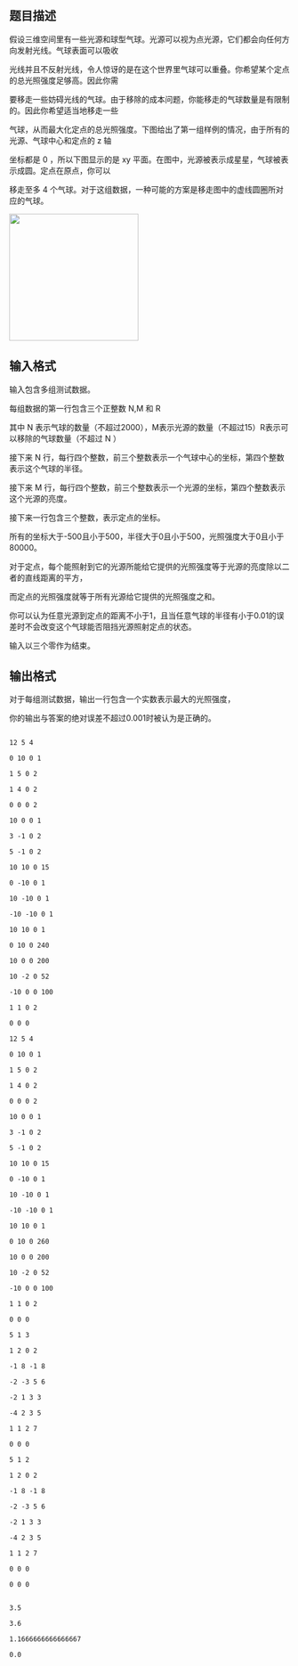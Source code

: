## 题目描述

<div>
 假设三维空间里有一些光源和球型气球。光源可以视为点光源，它们都会向任何方向发射光线。气球表面可以吸收
</div>
<div>
 光线并且不反射光线，令人惊讶的是在这个世界里气球可以重叠。你希望某个定点的总光照强度足够高。因此你需
</div>
<div>
 要移走一些妨碍光线的气球。由于移除的成本问题，你能移走的气球数量是有限制的。因此你希望适当地移走一些
</div>
<div>
 气球，从而最大化定点的总光照强度。下图给出了第一组样例的情况，由于所有的光源、气球中心和定点的 z 轴
</div>
<div>
 坐标都是 0 ，所以下图显示的是 xy 平面。在图中，光源被表示成星星，气球被表示成圆。定点在原点，你可以
</div>
<div>
 移走至多 4 个气球。对于这组数据，一种可能的方案是移走图中的虚线圆圈所对应的气球。
</div>
<div>
 <img src="https://s2.loli.net/2023/08/15/UhnOv1IT6gMR3QZ.png" width="232" height="228" alt="">
</div>
<p></p>

## 输入格式

<div>
 输入包含多组测试数据。
</div>
<div>
 每组数据的第一行包含三个正整数 N,M 和 R 
</div>
<div>
 其中 N 表示气球的数量（不超过2000），M表示光源的数量（不超过15）R表示可以移除的气球数量（不超过 N ）
</div>
<div>
 接下来 N 行，每行四个整数，前三个整数表示一个气球中心的坐标，第四个整数表示这个气球的半径。
</div>
<div>
 接下来 M 行，每行四个整数，前三个整数表示一个光源的坐标，第四个整数表示这个光源的亮度。
</div>
<div>
 接下来一行包含三个整数，表示定点的坐标。
</div>
<div>
 所有的坐标大于-500且小于500，半径大于0且小于500，光照强度大于0且小于80000。
</div>
<div>
 对于定点，每个能照射到它的光源所能给它提供的光照强度等于光源的亮度除以二者的直线距离的平方，
</div>
<div>
 而定点的光照强度就等于所有光源给它提供的光照强度之和。
</div>
<div>
 你可以认为任意光源到定点的距离不小于1，且当任意气球的半径有小于0.01的误差时不会改变这个气球能否阻挡光源照射定点的状态。
</div>
<div>
 输入以三个零作为结束。
</div>
<p></p>

## 输出格式

<div>
 对于每组测试数据，输出一行包含一个实数表示最大的光照强度，
</div>
<div>
 你的输出与答案的绝对误差不超过0.001时被认为是正确的。
</div>
<p></p>

```input1
12 5 4
0 10 0 1
1 5 0 2
1 4 0 2
0 0 0 2
10 0 0 1
3 -1 0 2
5 -1 0 2
10 10 0 15
0 -10 0 1
10 -10 0 1
-10 -10 0 1
10 10 0 1
0 10 0 240
10 0 0 200
10 -2 0 52
-10 0 0 100
1 1 0 2
0 0 0
12 5 4
0 10 0 1
1 5 0 2
1 4 0 2
0 0 0 2
10 0 0 1
3 -1 0 2
5 -1 0 2
10 10 0 15
0 -10 0 1
10 -10 0 1
-10 -10 0 1
10 10 0 1
0 10 0 260
10 0 0 200
10 -2 0 52
-10 0 0 100
1 1 0 2
0 0 0
5 1 3
1 2 0 2
-1 8 -1 8
-2 -3 5 6
-2 1 3 3
-4 2 3 5
1 1 2 7
0 0 0
5 1 2
1 2 0 2
-1 8 -1 8
-2 -3 5 6
-2 1 3 3
-4 2 3 5
1 1 2 7
0 0 0
0 0 0
```
```output1
3.5
3.6
1.1666666666666667
0.0
```
